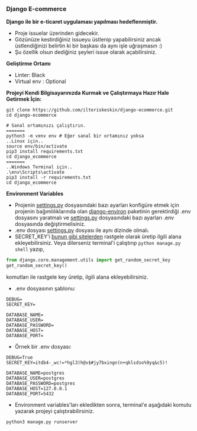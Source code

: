 ### Django E-commerce

**Django ile bir e-ticaret uygulaması yapılması hedeflenmiştir.**

* Proje issuelar üzerinden gidecekir.
* Gözünüze kestirdiğiniz issueyu üstlenip yapabilirsiniz ancak üstlendiğinizi belirtin ki bir başkası da aynı işle uğraşmasın :)
* Şu özellik olsun dediğiniz şeyleri issue olarak açabilirsiniz.

**Geliştirme Ortamı**

* Linter: Black
* Virtual env : Optional

**Projeyi Kendi Bilgisayarınızda Kurmak ve Çalıştırmaya Hazır Hale Getirmek İçin:**

```
git clone https://github.com/ilteriskeskin/django-ecommerce.git
cd django-ecommerce

# Sanal ortamınızı çalıştırın.
=======
python3 -m venv env # Eğer sanal bir ortamınız yoksa
..Linux için..
source env/bin/activate
pip3 install requirements.txt
cd django_ecommerce
=======
..Windows Terminal için..
.\env\Scripts\activate
pip3 install -r requirements.txt
cd django_ecommerce
```

**Environment Variables**

* Projenin [settings.py](django_ecommerce/django_ecommerce/settings.py) dosyasındaki bazı ayarları konfigüre etmek için projenin bağımlılıklarında olan [django-environ](https://github.com/joke2k/django-environ) paketinin gerektirdiği .env dosyasını yaratmalı ve [settings.py](django_ecommerce/django_ecommerce/settings.py) dosyasındaki bazı ayarları .env dosyasında değiştirmelisiniz.
* .env dosyası [settings.py](django_ecommerce/django_ecommerce/settings.py) dosyası ile aynı dizinde olmalı.
* SECRET_KEY'i [bunun gibi sitelerden](https://djecrety.ir/) rastgele olarak üretip ilgili alana ekleyebilirsiniz. Veya dilerseniz terminal'i çalıştırıp `python manage.py shell` yazıp,
```python
from django.core.management.utils import get_random_secret_key
get_random_secret_key()
```
komutları ile rastgele key üretip, ilgili alana ekleyebilirsiniz.

* .env dosyasının şablonu:

```
DEBUG=
SECRET_KEY=

DATABASE_NAME=
DATABASE_USER=
DATABASE_PASSWORD=
DATABASE_HOST=
DATABASE_PORT=
```

* Örnek bir .env dosyası:

```
DEBUG=True
SECRET_KEY=itdb4-_wc!=*hgl3)h@v$#jy7bxingn(n+qklsdso%9yq&c5)!

DATABASE_NAME=postgres
DATABASE_USER=postgres
DATABASE_PASSWORD=postgres
DATABASE_HOST=127.0.0.1
DATABASE_PORT=5432
```
* Environment variables'ları ekledikten sonra, terminal'e aşağıdaki komutu yazarak projeyi çalıştırabilirsiniz.
```
python3 manage.py runserver
```
